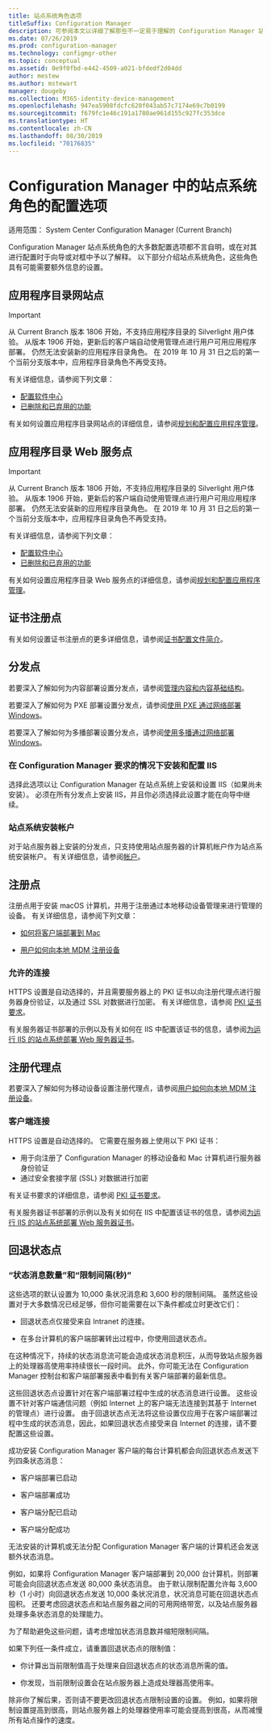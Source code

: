 ```yaml
---
title: 站点系统角色选项
titleSuffix: Configuration Manager
description: 可参阅本文以详细了解那些不一定易于理解的 Configuration Manager 站点系统角色。
ms.date: 07/26/2019
ms.prod: configuration-manager
ms.technology: configmgr-other
ms.topic: conceptual
ms.assetid: 0e9f0fbd-e442-4509-a021-bfdedf2d04dd
author: mestew
ms.author: mstewart
manager: dougeby
ms.collection: M365-identity-device-management
ms.openlocfilehash: 947ea5908fdcfc620f043ab57c7174e69c7b0199
ms.sourcegitcommit: f679fc1e46c191a1780ae961d155c927fc353dce
ms.translationtype: HT
ms.contentlocale: zh-CN
ms.lasthandoff: 08/30/2019
ms.locfileid: "70176835"
---
```

# <a name="configuration-options-for-site-system-roles-in-configuration-manager"></a>Configuration Manager 中的站点系统角色的配置选项

适用范围：  System Center Configuration Manager (Current Branch)

Configuration Manager 站点系统角色的大多数配置选项都不言自明，或在对其进行配置时于向导或对框中予以了解释。 以下部分介绍站点系统角色，这些角色具有可能需要额外信息的设置。  


## <a name="BKMK_ApplicationCatalog_Website"></a> 应用程序目录网站点  

> [!Important]
> 从 Current Branch 版本 1806 开始，不支持应用程序目录的 Silverlight 用户体验。 从版本 1906 开始，更新后的客户端自动使用管理点进行用户可用应用程序部署。 仍然无法安装新的应用程序目录角色。 在 2019 年 10 月 31 日之后的第一个当前分支版本中，应用程序目录角色不再受支持。  
>
> 有关详细信息，请参阅下列文章：
>
> - [配置软件中心](/sccm/apps/plan-design/plan-for-software-center#bkmk_userex)
> - [已删除和已弃用的功能](/sccm/core/plan-design/changes/deprecated/removed-and-deprecated-cmfeatures)  

有关如何设置应用程序目录网站点的详细信息，请参阅[规划和配置应用程序管理](/sccm/apps/plan-design/plan-for-and-configure-application-management)。  


## <a name="BKMK_ApplicationCatalog_WebService"></a> 应用程序目录 Web 服务点  

> [!Important]
> 从 Current Branch 版本 1806 开始，不支持应用程序目录的 Silverlight 用户体验。 从版本 1906 开始，更新后的客户端自动使用管理点进行用户可用应用程序部署。 仍然无法安装新的应用程序目录角色。 在 2019 年 10 月 31 日之后的第一个当前分支版本中，应用程序目录角色不再受支持。  
>
> 有关详细信息，请参阅下列文章：
>
> - [配置软件中心](/sccm/apps/plan-design/plan-for-software-center#bkmk_userex)
> - [已删除和已弃用的功能](/sccm/core/plan-design/changes/deprecated/removed-and-deprecated-cmfeatures)  

有关如何设置应用程序目录 Web 服务点的详细信息，请参阅[规划和配置应用程序管理](/sccm/apps/plan-design/plan-for-and-configure-application-management)。  


## <a name="BKMK_CertificateRegistrationPoint"></a>证书注册点  

有关如何设置证书注册点的更多详细信息，请参阅[证书配置文件简介](/sccm/protect/deploy-use/introduction-to-certificate-profiles)。  


## <a name="BKMK_Distribution_Point"></a>分发点  

若要深入了解如何为内容部署设置分发点，请参阅[管理内容和内容基础结构](/sccm/core/servers/deploy/configure/manage-content-and-content-infrastructure)。  

若要深入了解如何为 PXE 部署设置分发点，请参阅[使用 PXE 通过网络部署 Windows](/sccm/osd/deploy-use/use-pxe-to-deploy-windows-over-the-network)。  

若要深入了解如何为多播部署设置分发点，请参阅[使用多播通过网络部署 Windows](/sccm/osd/deploy-use/use-multicast-to-deploy-windows-over-the-network)。  

### <a name="install-and-configure-iis-if-required-by-configuration-manager"></a>在 Configuration Manager 要求的情况下安装和配置 IIS

选择此选项以让 Configuration Manager 在站点系统上安装和设置 IIS（如果尚未安装）。 必须在所有分发点上安装 IIS，并且你必须选择此设置才能在向导中继续。  

### <a name="site-system-installation-account"></a>站点系统安装帐户

对于站点服务器上安装的分发点，只支持使用站点服务器的计算机帐户作为站点系统安装帐户。 有关详细信息，请参阅[帐户](/sccm/core/plan-design/hierarchy/accounts#site-system-installation-account)。  


## <a name="BKMK_Enrollment_Point"></a>注册点  

注册点用于安装 macOS 计算机，并用于注册通过本地移动设备管理来进行管理的设备。 有关详细信息，请参阅下列文章：  

- [如何将客户端部署到 Mac](/sccm/core/clients/deploy/deploy-clients-to-macs)  

- [用户如何向本地 MDM 注册设备](/sccm/mdm/deploy-use/user-enroll-devices-on-premises-mdm)  

### <a name="allowed-connections"></a>允许的连接

HTTPS 设置是自动选择的，并且需要服务器上的 PKI 证书以向注册代理点进行服务器身份验证，以及通过 SSL 对数据进行加密。 有关详细信息，请参阅 [PKI 证书要求](/sccm/core/plan-design/network/pki-certificate-requirements)。  

有关服务器证书部署的示例以及有关如何在 IIS 中配置该证书的信息，请参阅[为运行 IIS 的站点系统部署 Web 服务器证书](/sccm/core/plan-design/network/example-deployment-of-pki-certificates#BKMK_webserver2008_cm2012)。  


## <a name="BKMK_Enrollment_Proxy_Point"></a>注册代理点  

若要深入了解如何为移动设备设置注册代理点，请参阅[用户如何向本地 MDM 注册设备](/sccm/mdm/deploy-use/user-enroll-devices-on-premises-mdm)。  

### <a name="client-connections"></a>客户端连接

HTTPS 设置是自动选择的。 它需要在服务器上使用以下 PKI 证书：

- 用于向注册了 Configuration Manager 的移动设备和 Mac 计算机进行服务器身份验证
- 通过安全套接字层 (SSL) 对数据进行加密

有关证书要求的详细信息，请参阅 [PKI 证书要求](/sccm/core/plan-design/network/pki-certificate-requirements)。  

有关服务器证书部署的示例以及有关如何在 IIS 中配置该证书的信息，请参阅[为运行 IIS 的站点系统部署 Web 服务器证书](/sccm/core/plan-design/network/example-deployment-of-pki-certificates#BKMK_webserver2008_cm2012)。  


## <a name="BKMK_Fallback_Status_Point"></a>回退状态点  

### <a name="number-of-state-messages-and-throttle-interval-in-seconds"></a>“状态消息数量”和“限制间隔(秒)”

这些选项的默认设置为 10,000 条状况消息和 3,600 秒的限制间隔。 虽然这些设置对于大多数情况已经足够，但你可能需要在以下条件都成立时更改它们：  

- 回退状态点仅接受来自 Intranet 的连接。  

- 在多台计算机的客户端部署转出过程中，你使用回退状态点。  

在这种情况下，持续的状态消息流可能会造成状态消息积压，从而导致站点服务器上的处理器高使用率持续很长一段时间。 此外，你可能无法在 Configuration Manager 控制台和客户端部署报表中看到有关客户端部署的最新信息。  

这些回退状态点设置针对在客户端部署过程中生成的状态消息进行设置。 这些设置不针对客户端通信问题（例如 Internet 上的客户端无法连接到其基于 Internet 的管理点）进行设置。 由于回退状态点无法将这些设置仅应用于在客户端部署过程中生成的状态消息，因此，如果回退状态点接受来自 Internet 的连接，请不要配置这些设置。  

成功安装 Configuration Manager 客户端的每台计算机都会向回退状态点发送下列四条状态消息：  

- 客户端部署已启动  

- 客户端部署成功  

- 客户端分配已启动  

- 客户端分配成功  

无法安装的计算机或无法分配 Configuration Manager 客户端的计算机还会发送额外状态消息。  

例如，如果将 Configuration Manager 客户端部署到 20,000 台计算机，则部署可能会向回退状态点发送 80,000 条状态消息。 由于默认限制配置允许每 3,600 秒（1 小时）向回退状态点发送 10,000 条状况消息，状况消息可能在回退状态点囤积。 还要考虑回退状态点和站点服务器之间的可用网络带宽，以及站点服务器处理多条状态消息的处理能力。  

为了帮助避免这些问题，请考虑增加状态消息数并缩短限制间隔。  

如果下列任一条件成立，请重置回退状态点的限制值：  

- 你计算出当前限制值高于处理来自回退状态点的状态消息所需的值。  

- 你发现，当前限制设置会在站点服务器上造成处理器高使用率。  

除非你了解后果，否则请不要更改回退状态点限制设置的设置。 例如，如果将限制设置提高到很高，则站点服务器上的处理器使用率可能会提高到很高，从而减慢所有站点操作的速度。  
